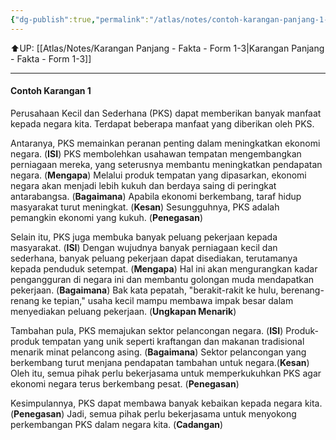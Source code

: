 ```yaml
---
{"dg-publish":true,"permalink":"/atlas/notes/contoh-karangan-panjang-1-form-1-3/","noteIcon":""}
---
```


⬆️UP: [[Atlas/Notes/Karangan Panjang - Fakta - Form 1-3\|Karangan Panjang - Fakta - Form 1-3]]

---

#### Contoh Karangan 1

Perusahaan Kecil dan Sederhana (PKS) dapat memberikan banyak manfaat kepada negara kita. Terdapat beberapa manfaat yang diberikan oleh PKS.

Antaranya, PKS memainkan peranan penting dalam meningkatkan ekonomi negara. (**ISI**) PKS membolehkan usahawan tempatan mengembangkan perniagaan mereka, yang seterusnya membantu meningkatkan pendapatan negara. (**Mengapa**) Melalui produk tempatan yang dipasarkan, ekonomi negara akan menjadi lebih kukuh dan berdaya saing di peringkat antarabangsa. (**Bagaimana**) Apabila ekonomi berkembang, taraf hidup masyarakat turut meningkat. (**Kesan**) Sesungguhnya, PKS adalah pemangkin ekonomi yang kukuh. (**Penegasan**)

Selain itu, PKS juga membuka banyak peluang pekerjaan kepada masyarakat. (**ISI**) Dengan wujudnya banyak perniagaan kecil dan sederhana, banyak peluang pekerjaan dapat disediakan, terutamanya kepada penduduk setempat. (**Mengapa**) Hal ini akan mengurangkan kadar pengangguran di negara ini dan membantu golongan muda mendapatkan pekerjaan. (**Bagaimana**) Bak kata pepatah, "berakit-rakit ke hulu, berenang-renang ke tepian,"  usaha kecil mampu membawa impak besar dalam menyediakan peluang pekerjaan. (**Ungkapan Menarik**)

Tambahan pula, PKS memajukan sektor pelancongan negara. (**ISI**) Produk-produk tempatan yang unik seperti kraftangan dan makanan tradisional menarik minat pelancong asing. (**Bagaimana**) Sektor pelancongan yang berkembang turut menjana pendapatan tambahan untuk negara.(**Kesan**) Oleh itu, semua pihak perlu bekerjasama untuk memperkukuhkan PKS agar ekonomi negara terus berkembang pesat. (**Penegasan**)

Kesimpulannya, PKS dapat membawa banyak kebaikan kepada negara kita. (**Penegasan**) Jadi, semua pihak perlu bekerjasama untuk menyokong perkembangan PKS dalam negara kita. (**Cadangan**)